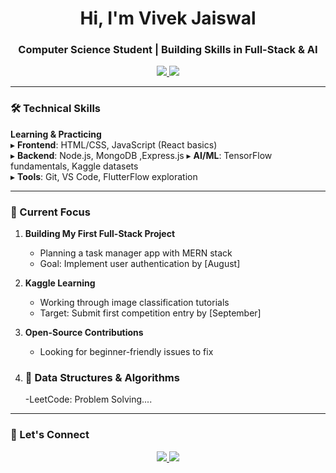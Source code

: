 <h1 align="center">Hi, I'm Vivek Jaiswal</h1>
<h3 align="center">Computer Science Student | Building Skills in Full-Stack & AI</h3>

<p align="center">
  <a href="https://linkedin.com/in/vivek-jaiswal-1277a0207">
    <img src="https://img.shields.io/badge/LinkedIn-0077B5?style=flat&logo=linkedin&logoColor=white">
  </a>
  <a href="https://leetcode.com/u/bM284mqNSW/">
    <img src="https://img.shields.io/badge/LeetCode-FFA116?style=flat&logo=leetcode&logoColor=black">
  </a>
</p>

---

### 🛠 Technical Skills
**Learning & Practicing**  
▸ **Frontend**: HTML/CSS, JavaScript (React basics)  
▸ **Backend**: Node.js, MongoDB ,Express.js
▸ **AI/ML**: TensorFlow fundamentals, Kaggle datasets  
▸ **Tools**: Git, VS Code, FlutterFlow exploration  

---

### 📌 Current Focus
1. **Building My First Full-Stack Project**  
   - Planning a task manager app with MERN stack  
   - Goal: Implement user authentication by [August]  

2. **Kaggle Learning**  
   - Working through image classification tutorials  
   - Target: Submit first competition entry by [September]  

3. **Open-Source Contributions**  
   - Looking for beginner-friendly issues to fix  

4. ### 🧠 Data Structures & Algorithms 
   -LeetCode: Problem Solving....
---


### 🤝 Let's Connect
<p align="center">
  <a href="mailto:vivek.gdsc6@gmail.com">
    <img src="https://img.shields.io/badge/Email_Me-D14836?style=flat&logo=gmail&logoColor=white">
  </a>
  <a href="">
    <img src="https://img.shields.io/badge/Twitter-1DA1F2?style=flat&logo=twitter&logoColor=white">
  </a>
</p> 
<!--
**codealpha6393/codealpha6393** is a ✨ _special_ ✨ repository because its `README.md` (this file) appears on your GitHub profile.

Here are some ideas to get you started:

- 🔭 I’m currently working on ...
- 🌱 I’m currently learning ...
- 👯 I’m looking to collaborate on ...
- 🤔 I’m looking for help with ...
- 💬 Ask me about ...
- 📫 How to reach me: ...
- 😄 Pronouns: ...
- ⚡ Fun fact: ...
-->
